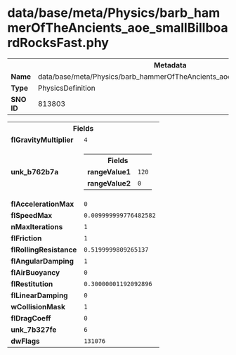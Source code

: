 <h1>data/base/meta/Physics/barb_hammerOfTheAncients_aoe_smallBillboardRocksFast.phy</h1><table><tr><th colspan="100%">Metadata</th></tr><tr><td><b>Name</b></td><td>data/base/meta/Physics/barb_hammerOfTheAncients_aoe_smallBillboardRocksFast.phy</td></tr><tr><td><b>Type</b></td><td>PhysicsDefinition</td></tr><tr><td><b>SNO ID</b></td><td>813803</td></tr></table>

<table><tr><th colspan="100%">Fields</th></tr><tr><td><b>flGravityMultiplier</b></td><td><code>4</code></td></tr><tr><td><b>unk_b762b7a</b></td><td><table><tr><th colspan="100%">Fields</th></tr><tr><td><b>rangeValue1</b></td><td><code>120</code></td></tr><tr><td><b>rangeValue2</b></td><td><code>0</code></td></tr></table>

</td></tr><tr><td><b>flAccelerationMax</b></td><td><code>0</code></td></tr><tr><td><b>flSpeedMax</b></td><td><code>0.009999999776482582</code></td></tr><tr><td><b>nMaxIterations</b></td><td><code>1</code></td></tr><tr><td><b>flFriction</b></td><td><code>1</code></td></tr><tr><td><b>flRollingResistance</b></td><td><code>0.5199999809265137</code></td></tr><tr><td><b>flAngularDamping</b></td><td><code>1</code></td></tr><tr><td><b>flAirBuoyancy</b></td><td><code>0</code></td></tr><tr><td><b>flRestitution</b></td><td><code>0.30000001192092896</code></td></tr><tr><td><b>flLinearDamping</b></td><td><code>0</code></td></tr><tr><td><b>wCollisionMask</b></td><td><code>1</code></td></tr><tr><td><b>flDragCoeff</b></td><td><code>0</code></td></tr><tr><td><b>unk_7b327fe</b></td><td><code>6</code></td></tr><tr><td><b>dwFlags</b></td><td><code>131076</code></td></tr></table>

